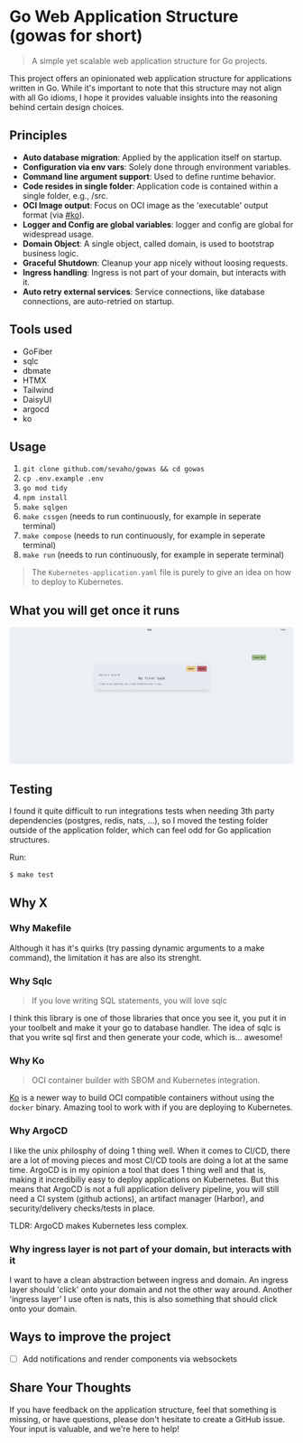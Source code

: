 # Go Web Application Structure (gowas for short)

> A simple yet scalable web application structure for Go projects.

This project offers an opinionated web application structure for applications written in Go. While it's important to note that this structure may not align with all Go idioms, I hope it provides valuable insights into the reasoning behind certain design choices.

## Principles

- **Auto database migration**: Applied by the application itself on startup.
- **Configuration via env vars**: Solely done through environment variables.
- **Command line argument support**: Used to define runtime behavior.
- **Code resides in single folder**: Application code is contained within a single folder, e.g., /src.
- **OCI Image output**: Focus on OCI image as the 'executable' output format (via [#ko](ko)).
- **Logger and Config are global variables**: logger and config are global for widespread usage.
- **Domain Object**: A single object, called domain, is used to bootstrap business logic.
- **Graceful Shutdown**: Cleanup your app nicely without loosing requests.
- **Ingress handling**: Ingress is not part of your domain, but interacts with it.
- **Auto retry external services**: Service connections, like database connections, are auto-retried on startup.

## Tools used

- GoFiber
- sqlc
- dbmate
- HTMX
- Tailwind
- DaisyUI
- argocd
- ko

## Usage

1. `git clone github.com/sevaho/gowas && cd gowas`
2. `cp .env.example .env`
2. `go mod tidy`
3. `npm install`
4. `make sqlgen`
5. `make cssgen` (needs to run continuously, for example in seperate terminal)
6. `make compose` (needs to run continuously, for example in seperate terminal)
7. `make run` (needs to run continuously, for example in seperate terminal)

> The `Kubernetes-application.yaml` file is purely to give an idea on how to deploy to Kubernetes.

## What you will get once it runs

![tasks](./images/task.png)

## Testing

I found it quite difficult to run integrations tests when needing 3th party dependencies (postgres, redis, nats, ...), so I moved the testing folder outside of the application folder, which can feel odd for Go application structures.

Run: 

```
$ make test
```

## Why X

### Why Makefile

Although it has it's quirks (try passing dynamic arguments to a make command), the limitation it has are also its strenght.

### Why Sqlc

> If you love writing SQL statements, you will love sqlc

I think this library is one of those libraries that once you see it, you put it in your toolbelt and make it your go to database handler.
The idea of sqlc is that you write sql first and then generate your code, which is... awesome!

### Why Ko

> OCI container builder with SBOM and Kubernetes integration.

[Ko](https://github.com/ko-build/ko) is a newer way to build OCI compatible containers without using the `docker` binary.
Amazing tool to work with if you are deploying to Kubernetes.

### Why ArgoCD

I like the unix philosphy of doing 1 thing well. When it comes to CI/CD, there are a lot of moving pieces and most CI/CD tools are doing a lot at the same time.
ArgoCD is in my opinion a tool that does 1 thing well and that is, making it incredibiliy easy to deploy applications on Kubernetes.
But this means that ArgoCD is not a full application delivery pipeline, you will still need a CI system (github actions), an artifact manager (Harbor), and security/delivery checks/tests in place.

TLDR: ArgoCD makes Kubernetes less complex.

### Why ingress layer is not part of your domain, but interacts with it

I want to have a clean abstraction between ingress and domain. An ingress layer should 'click' onto your domain and not the other way around.
Another 'ingress layer' I use often is nats, this is also something that should click onto your domain.

## Ways to improve the project

- [ ] Add notifications and render components via websockets 

## Share Your Thoughts

If you have feedback on the application structure, feel that something is missing, or have questions, please don't hesitate to create a GitHub issue. Your input is valuable, and we're here to help!
